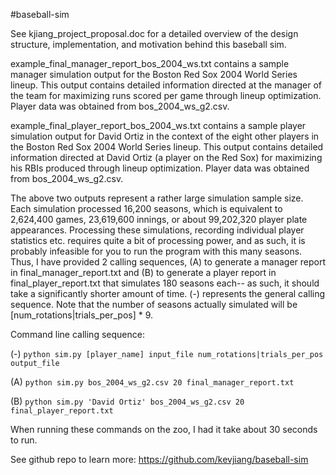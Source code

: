 #baseball-sim

See kjiang_project_proposal.doc for a detailed overview of the design structure, implementation, and motivation behind this baseball sim.

example_final_manager_report_bos_2004_ws.txt contains a sample manager simulation output for the Boston Red Sox 2004 World Series lineup.  This output contains detailed information directed at the manager of the team for maximizing runs scored per game through lineup optimization.  Player data was obtained from bos_2004_ws_g2.csv.

example_final_player_report_bos_2004_ws.txt contains a sample player simulation output for David Ortiz in the context of the eight other players in the Boston Red Sox 2004 World Series lineup.  This output contains detailed information directed at David Ortiz (a player on the Red Sox) for maximizing his RBIs produced through lineup optimization.  Player data was obtained from bos_2004_ws_g2.csv.

The above two outputs represent a rather large simulation sample size.  Each simulation processed 16,200 seasons, which is equivalent to 2,624,400 games, 23,619,600 innings, or about 99,202,320 player plate appearances.  Processing these simulations, recording individual player statistics etc. requires quite a bit of processing power, and as such, it is probably infeasible for you to run the program with this many seasons.  Thus, I have provided 2 calling sequences, (A) to generate a manager report in final_manager_report.txt and (B) to generate a player report in final_player_report.txt that simulates 180 seasons each-- as such, it should take a significantly shorter amount of time.  (-) represents the general calling sequence.  Note that the number of seasons actually simulated will be [num_rotations|trials_per_pos] * 9.  

Command line calling sequence:

(-) `python sim.py [player_name] input_file num_rotations|trials_per_pos output_file`

(A) `python sim.py bos_2004_ws_g2.csv 20 final_manager_report.txt`

(B) `python sim.py 'David Ortiz' bos_2004_ws_g2.csv 20 final_player_report.txt`

When running these commands on the zoo, I had it take about 30 seconds to run.

See github repo to learn more: https://github.com/kevjiang/baseball-sim

